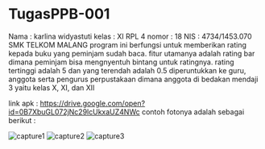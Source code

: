 # TugasPPB-001
Nama  : karlina widyastuti
kelas : XI RPL 4
nomor : 18 
NIS   : 4734/1453.070
SMK TELKOM MALANG
program ini berfungsi untuk memberikan rating kepada buku yang peminjam sudah baca. 
fitur utamanya adalah rating bar dimana peminjam bisa mengnyentuh bintang untuk ratingnya. 
rating tertinggi adalah 5 dan yang terendah adalah 0.5
diperuntukkan ke guru, anggota serta pengurus perpustakaan 
dimana anggota di bedakan mendaji 3 yaitu kelas X, XI, dan XII 

link apk : https://drive.google.com/open?id=0B7XbuGL072jNc29lcUkxaUZ4NWc
contoh fotonya adalah sebagai berikut :

![capture1](https://cloud.githubusercontent.com/assets/22352314/18723311/33bcb04e-8062-11e6-8d92-668c9eb85a05.PNG)
![capture2](https://cloud.githubusercontent.com/assets/22352314/18723329/4e4af722-8062-11e6-8666-f7db5f7fc7d9.PNG)
![capture3](https://cloud.githubusercontent.com/assets/22352314/18723337/53954a34-8062-11e6-8681-4d73cb6b42b9.PNG)
